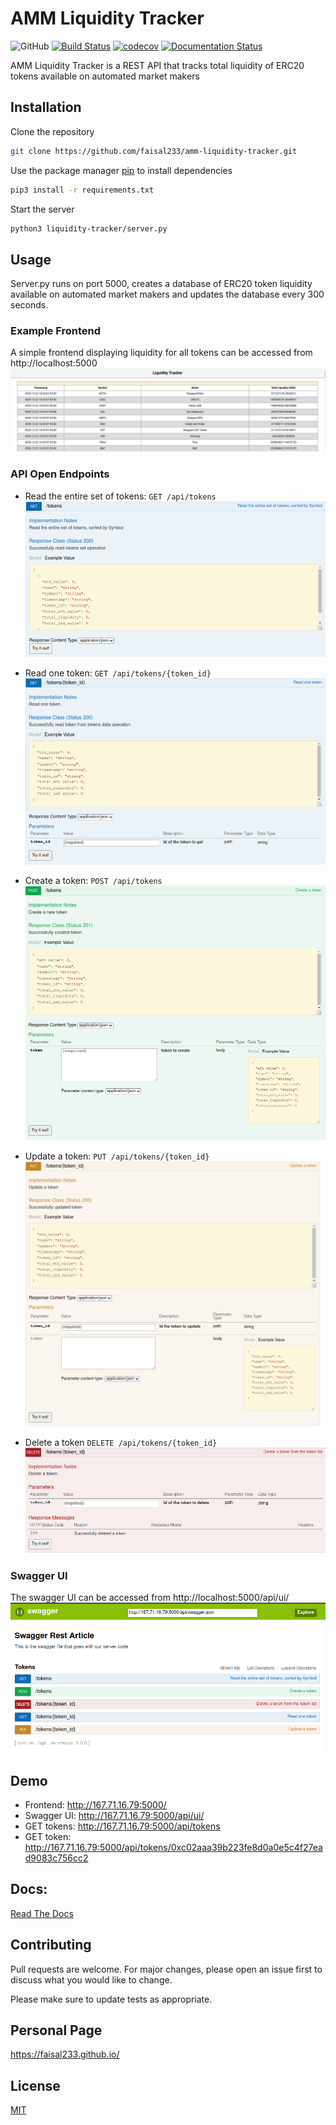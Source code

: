 # AMM Liquidity Tracker
![GitHub](https://img.shields.io/github/license/faisal233/amm-liquidity-tracker?logo=github)
[![Build Status](https://travis-ci.com/faisal233/amm-liquidity-tracker.svg?branch=main)](https://travis-ci.com/faisal233/amm-liquidity-tracker.svg?branch=main)
[![codecov](https://codecov.io/gh/faisal233/amm-liquidity-tracker/branch/main/graph/badge.svg?token=PE8XIJHDM0)](https://codecov.io/gh/faisal233/amm-liquidity-tracker)
[![Documentation Status](https://readthedocs.org/projects/amm-liquidity-tracker/badge/?version=latest)](https://amm-liquidity-tracker.readthedocs.io/en/latest/?badge=latest)

AMM Liquidity Tracker is a REST API that tracks total liquidity of ERC20 tokens available on automated market makers

## Installation 

Clone the repository
```bash
git clone https://github.com/faisal233/amm-liquidity-tracker.git
```

Use the package manager [pip](https://pip.pypa.io/en/stable/) to install dependencies
```bash
pip3 install -r requirements.txt
```

Start the server
```bash
python3 liquidity-tracker/server.py
```

## Usage
Server.py runs on port 5000, creates a database of ERC20 token liquidity available on automated market makers and updates the database every 300 seconds. 

### Example Frontend
A simple frontend displaying liquidity for all tokens can be accessed from http://localhost:5000
![Frontend](docs/images/frontend.png)

### API Open Endpoints
* Read the entire set of tokens: `GET /api/tokens`
![GET tokens](docs/images/get_tokens.png)

* Read one token: `GET /api/tokens/{token_id}`
![GET token](docs/images/get_token.png)

* Create a token: `POST /api/tokens`
![POST token](docs/images/post.png)

* Update a token: `PUT /api/tokens/{token_id}`
![PUT token](docs/images/put.png)

* Delete a token `DELETE /api/tokens/{token_id}`
![DELETE token](docs/images/delete.png)

### Swagger UI
The swagger UI can be accessed from http://localhost:5000/api/ui/
![SWAGGER](docs/images/swagger_ui.png)

## Demo
* Frontend: http://167.71.16.79:5000/
* Swagger UI: http://167.71.16.79:5000/api/ui/
* GET tokens: http://167.71.16.79:5000/api/tokens
* GET token: http://167.71.16.79:5000/api/tokens/0xc02aaa39b223fe8d0a0e5c4f27ead9083c756cc2

## Docs:
[Read The Docs](https://amm-liquidity-tracker.readthedocs.io/en/latest/)

## Contributing
Pull requests are welcome. For major changes, please open an issue first to discuss what you would like to change.

Please make sure to update tests as appropriate.

## Personal Page
https://faisal233.github.io/

## License
[MIT](https://choosealicense.com/licenses/mit/)

